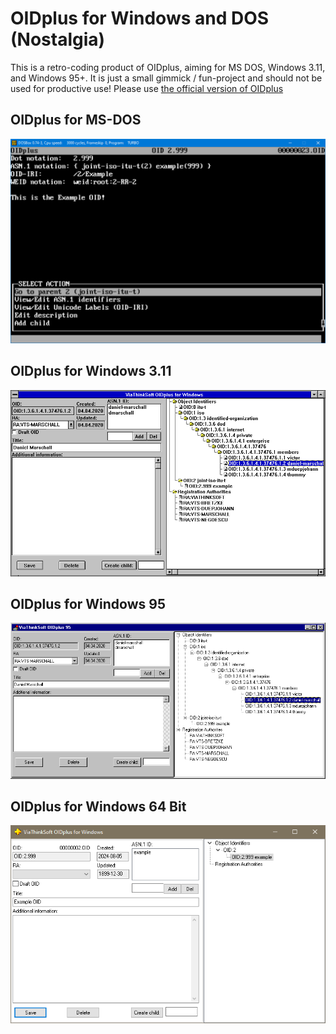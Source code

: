 
# OIDplus for Windows and DOS (Nostalgia)

This is a retro-coding product of OIDplus, aiming for MS DOS, Windows 3.11, and Windows 95+.
It is just a small gimmick / fun-project and should not be used for productive use!
Please use [the official version of OIDplus](https://github.com/danielmarschall/oidplus)

## OIDplus for MS-DOS
![OIDplus for Windows 95](DOS/screenshot.png)

## OIDplus for Windows 3.11
![OIDplus for Windows 95](Win311/screenshot.png)

## OIDplus for Windows 95
![OIDplus for Windows 95](Win95/screenshot.png)

## OIDplus for Windows 64 Bit
![OIDplus for Windows 95](Win64/screenshot.png)
